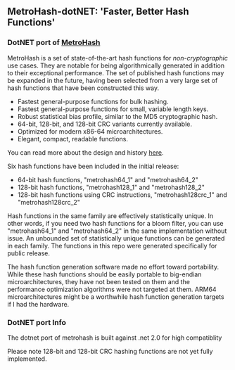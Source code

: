 ## MetroHash-dotNET: 'Faster, Better Hash Functions'
### DotNET port of [MetroHash](https://github.com/jandrewrogers/MetroHash)

MetroHash is a set of state-of-the-art hash functions for *non-cryptographic* use cases. They are notable for being algorithmically generated in addition to their exceptional performance. The set of published hash functions may be expanded in the future, having been selected from a very large set of hash functions that have been constructed this way.

* Fastest general-purpose functions for bulk hashing. 
* Fastest general-purpose functions for small, variable length keys. 
* Robust statistical bias profile, similar to the MD5 cryptographic hash.
* 64-bit, 128-bit, and 128-bit CRC variants currently available.
* Optimized for modern x86-64 microarchitectures.
* Elegant, compact, readable functions.
 
You can read more about the design and history [here](http://www.jandrewrogers.com/2015/05/27/metrohash/).

Six hash functions have been included in the initial release:

* 64-bit hash functions, "metrohash64_1" and "metrohash64_2"
* 128-bit hash functions, "metrohash128_1" and "metrohash128_2"
* 128-bit hash functions using CRC instructions, "metrohash128crc_1" and "metrohash128crc_2"
 
Hash functions in the same family are effectively statistically unique. In other words, if you need two hash functions for a bloom filter, you can use "metrohash64_1" and "metrohash64_2" in the same implementation without issue. An unbounded set of statistically unique functions can be generated in each family. The functions in this repo were generated specifically for public release.

The hash function generation software made no effort toward portability. While these hash functions should be easily portable to big-endian microarchitectures, they have not been tested on them and the performance optimization algorithms were not targeted at them. ARM64 microarchitectures might be a worthwhile hash function generation targets if I had the hardware.

### DotNET port Info

The dotnet port of metrohash is built against .net 2.0 for high compatiblity

Please note 128-bit and 128-bit CRC hashing functions are not yet fully implemented.